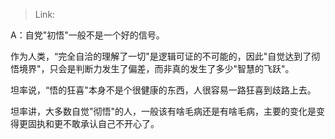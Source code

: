 > Link: 

A：自党"初悟"一般不是一个好的信号。

作为人类，“完全自洽的理解了一切"是逻辑可证的不可能的，因此"自觉达到了彻悟境界"，只会是判断力发生了偏差，而非真的发生了多少"智慧的飞跃"。

坦率说，“悟的狂喜"本身不是个很健康的东西，人很容易一路狂喜到歧路上去。

坦率讲，大多数自觉"彻悟"的人，一般该有啥毛病还是有啥毛病，主要的变化是变得更固执和更不敢承认自己不开心了。
